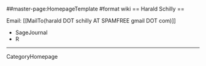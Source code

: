 ##master-page:HomepageTemplate
#format wiki
== Harald Schilly ==

Email: [[MailTo(harald DOT schilly AT SPAMFREE gmail DOT com)]]

 * SageJournal
 * R

----
CategoryHomepage
